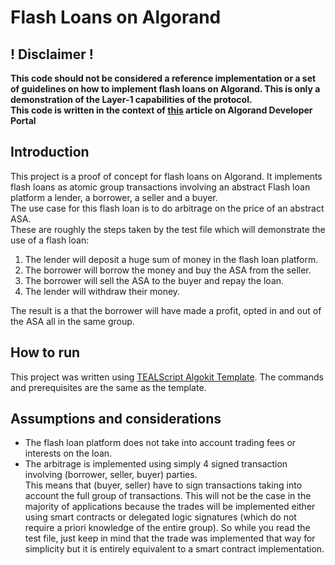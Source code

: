 # Flash Loans on Algorand

## ! Disclaimer !
**This code should not be considered a reference implementation or a set of guidelines on how to implement
flash loans on Algorand. This is only a demonstration of the Layer-1 capabilities of the protocol.  
This code is written in the context of [this](https://developer.algorand.org/solutions/temp-do-not-publish-flash-loans-on-tealscript-vs-solidity/) article on Algorand Developer Portal**

## Introduction
This project is a proof of concept for flash loans on Algorand. It implements flash loans as atomic group transactions
involving an abstract Flash loan platform a lender, a borrower, a seller and a buyer.  
The use case for this flash loan is to do arbitrage on the price of an abstract ASA.  
These are roughly the steps taken by the test file which will demonstrate the use of a flash loan:
1. The lender will deposit a huge sum of money in the flash loan platform.
2. The borrower will borrow the money and buy the ASA from the seller.
3. The borrower will sell the ASA to the buyer and repay the loan.
4. The lender will withdraw their money.

The result is a that the borrower will have made a profit, opted in and out of the ASA all in the same group.

## How to run
This project was written using [TEALScript Algokit Template](https://github.com/algorand-devrel/tealscript-algokit-template/).
The commands and prerequisites are the same as the template.

## Assumptions and considerations
- The flash loan platform does not take into account trading fees or interests on the loan.
- The arbitrage is implemented using simply 4 signed transaction involving (borrower, seller, buyer) parties.  
This means that (buyer, seller) have to sign transactions taking into account the full group of transactions.
This will not be the case in the majority of applications because the trades will be implemented either using
smart contracts or delegated logic signatures (which do not require a priori knowledge of the entire group).
So while you read the test file, just keep in mind that the trade was implemented that way for simplicity but
it is entirely equivalent to a smart contract implementation.